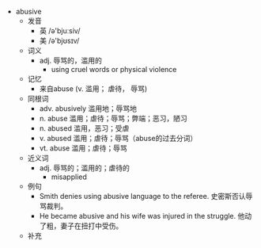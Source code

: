 - abusive
  - 发音
    - 英 /ə'bjuːsiv/
    - 美 /ə'bjʊsɪv/
  - 词义
    - adj. 辱骂的，滥用的
      - using cruel words or physical violence
  - 记忆
    - 来自abuse (v. 滥用； 虐待， 辱骂)
  - 同根词
    - adv. abusively 滥用地；辱骂地
    - n. abuse 滥用；虐待；辱骂；弊端；恶习，陋习
    - n. abused 滥用，恶习；受虐
    - v. abused 滥用；虐待；辱骂（abuse的过去分词）
    - vt. abuse 滥用；虐待；辱骂
  - 近义词
    - adj. 辱骂的；滥用的；虐待的
      - misapplied
  - 例句
    - Smith denies using abusive language to the referee. 史密斯否认辱骂裁判。
    - He became abusive and his wife was injured in the struggle. 他动了粗，妻子在扭打中受伤。
  - 补充